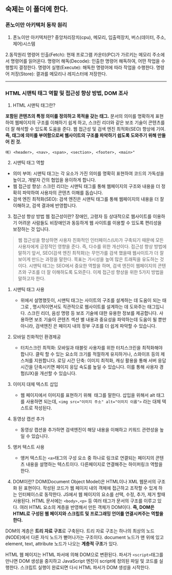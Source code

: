 ## 숙제는 이 폴더에 한다.

### 폰노이만 아키텍처 동작 원리

1. 폰노이만 아키텍처란? 
  중앙처리장치(cpu), 메모리, 입출력장치, 버스(데이터, 주소, 제어)시스템
  
2.동작원리
 명령어 인출(Fetch): 현재 프로그램 카운터(PC)가 가르키는 메모리 주소에서 명령어를 읽어온다.
 명령어 해독(Decode): 인출한 명령어 해독하여, 어떤 작업을 수행할지 결정한다.
 명령어 실행(Execute): 해독한 명령어에 따라 작업을 수행한다.
 명령어 저장(Store): 결과를 메모리나 레지스터에 저장한다.
 
-----------
### HTML 시맨틱 태그 역할 및 접근성 향상 방법, DOM 조사

1. HTML 시맨틱 태그란?

**포함된 콘텐츠의 특정 의미를 정의하고 목적을 갖는 태그.**
문서의 의미를 명확하게 표현하여 웹페이지의 구조를 이해하기 쉽게 하고, 스크린 리더와 같은 보조 기술이 콘텐츠를 더 잘 해석할 수 있도록 도움을 준다. 웹 접근성 및 검색 엔진 최적화(SEO) 향상에 기여.
**즉, 태그에 의미를 부여함으로써 웹사이트의 구조를 파악하기 쉽도록 도와주기 위해 만들어 진 것.**

```
예) <header>, <nav>, <span>, <section>, <footer>, <main>"
```

2. 시맨틱 태그 역할
  
- 의미 부여:
시맨틱 태그는 각 요소가 가진 의미를 명확히 표현하여 코드의 가독성을 높이고, 개발자 간의 협업을 용이하게 합니다. 
- 웹 접근성 향상:
스크린 리더는 시맨틱 태그를 통해 웹페이지의 구조와 내용을 더 정확히 파악하여 사용자의 콘텐츠 이해를 돕습니다. 
- 검색 엔진 최적화(SEO):
검색 엔진은 시맨틱 태그를 통해 웹페이지의 내용을 더 잘 이해하고, 검색 결과에 반영합니다. 
  
3. 접근성 향상 방법
웹 접근성이란?
장애인, 고령자 등 상대적으로 웹사이트를 이용하기 어려운 사람들도 비장애인과 동등하게 웹 사이트를 이용할 수 있도록 편리성을 보장하는 것 입니다.

>웹 접근성을 향상하면 사용자 친화적인 인터페이스(UI)가 구축되기 때문에 모든 사용자에게 긍정적인 영향을 준다. 즉, 다수를 위한 개선이다.
접근성 향상 방법에 말하기 앞서, SEO(검색 엔진 최적화)는 무언가를 검색 했을때 웹사이트가 더 잘 보이게 만드는 과정을 말한다. 목표는 가시성을 높여 많은 트래픽을 유도하는 것이다. 시맨틱 태그는 SEO에서 중요한 역할을 하며, 검색 엔진이 웹페이지의 콘텐츠와 구조를 더 잘 이해하도록 도와준다.
이제 접근성 향상을 위한 5가지 방법을 말하고자 한다.

1) 시맨틱 태그 사용
	- 위에서 설명했듯이, 시맨틱 태그는 사이트의 구조를 설계하는 데 도움이 되는 태그로 , 명시적이면서도 직관적으로 웹사이트를 설계하는 데 도와주는 태그입니다. 스크린 리더, 음성 명령 등 보조 기술에 대한 유용한 정보를 제공합니다. 사용하면 보조 기술이 콘텐츠 섹션 별 내용과 중요성을 파악하는데 도움이 될 뿐만 아니라, 검색엔진 은 페이지 내의 정부 구조를 더 쉽게 파악할 수 있습니다.
    
2) 모바일 친화적인 환경제공
	- 터치스크린 최적화: 모바일과 태블릿 사용자를 위한 터치스크린을 최적화해야 합니다. 클릭 할 수 있는 요소의 크기를 적절하게 유지하거나, 스와이프 등의 제스처를 지원합니다.
    로딩 시간 단축: 이미지 최적화, 캐싱 활용을 통해 서버 응답 시간을 단축시키면 페이지 응답 속도를 높일 수 있습니다. 이를 통해 사용자 경험(UX)을 개선할 수 있습니다.
    
3) 이미지 대체 텍스트 삽입
	- 웹 페이지에서 이미지를 표현하기 위해 <img> 태그를 말한다. 삽입을 위해서 alt 태그를 사용하면 되는데, ```<img src="이미지 주소" alt="이미지 이름">```
라는 대체 텍스트로 작성된다.

4) 동영상 캡션 추가
	- 동영상 캡션을 추가하면 검색엔진이 해당 내용을 이해하고 키워드 관련성을 높일 수 있습니다.
    
5) 앵커 텍스트 사용
	- 앵커 텍스트는 ```<a>```태그의 구성 요소 중 하나로 링크로 연결되는 페이지의 콘텐츠 내용을 설명하는 텍스트이다. 다른페이지로 연결해주는 하이퍼링크 역할을 한다.

4. DOM이란?
DOM(Document Object Model)은 HTML이나 XML 웹문서의 구조화 된 표현이다. 작성된 코드가 웹 페이지 내의 객체에 접근하고 조작할 수 있게 하는 인터페이스로 동작한다. JS에서 웹 페이지의 요소를 선택, 수정, 추가, 제거 할때 사용된다.
HTML 문서에는 ```<body>,<p>``` 등 여러 태그가 문서의 구조를 이루고 있다. 여러 HTML 요소의 계층을 반영해서 만든 객체가 DOM이다. **즉, DOM은 HTML로 구성된 웹 페이지와 스크립트 및 프로그래밍 언어를 연결시켜주는 역할을 한다.**

DOM의 계층은 **트리 자료 구조**로 구축된다. 트리 자료 구조는 하나의 최상의 노드(NODE)에서 다른 자식 노드가 뻗어나가는 구조이다. document 노드가 맨 위에 있고 element, text, attribute 노드가 나오는 **계층적 구조**가 있다.

HTML 웹 페이지는 HTML 파서에 의해 DOM으로 변환된다. 파서가 ```<script>```태그를 만나면 DOM 생성을 중지하고 JavaScript 엔진이 script에 정의된 파일 및 코드를 실행한다. 스크립트 실행이 완료되면 다시 HTML 파서가 DOM 생성을 시작한다.